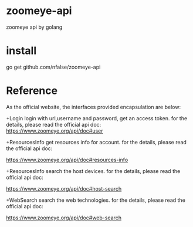# zoomeye-api
zoomeye api by golang

# install
go get github.com/nfalse/zoomeye-api
# Reference
As the official website, the interfaces provided encapsulation are below:

+Login 
login with url,username and password, get an access token. for the details, please read the official api doc: https://www.zoomeye.org/api/doc#user

+ResourcesInfo
get resources info for account. for the details, please read the official api doc:

https://www.zoomeye.org/api/doc#resources-info

+ResourcesInfo
search the host devices. for the details, please read the official api doc:

https://www.zoomeye.org/api/doc#host-search

+WebSearch
search the web technologies. for the details, please read the official api doc:

https://www.zoomeye.org/api/doc#web-search

